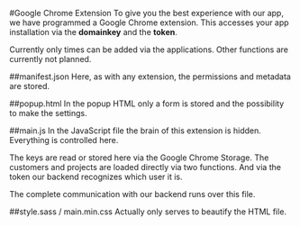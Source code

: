 #Google Chrome Extension
To give you the best experience with our app, we have programmed a Google Chrome extension. This accesses your app installation via the **domainkey** and the **token**.

Currently only times can be added via the applications. Other functions are currently not planned.

##manifest.json
Here, as with any extension, the permissions and metadata are stored.

##popup.html
In the popup HTML only a form is stored and the possibility to make the settings.

##main.js
In the JavaScript file the brain of this extension is hidden. Everything is controlled here.

The keys are read or stored here via the Google Chrome Storage. The customers and projects are loaded directly via two functions. And via the token our backend recognizes which user it is.

The complete communication with our backend runs over this file.

##style.sass / main.min.css
Actually only serves to beautify the HTML file.